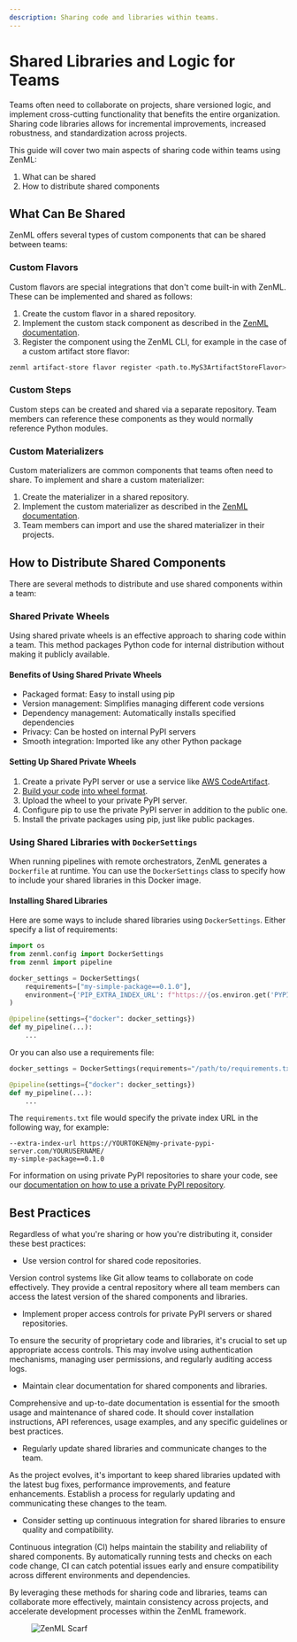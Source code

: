 ```yaml
---
description: Sharing code and libraries within teams.
---
```


# Shared Libraries and Logic for Teams

Teams often need to collaborate on projects, share versioned logic, and implement cross-cutting functionality that benefits the entire organization. Sharing code libraries allows for incremental improvements, increased robustness, and standardization across projects.

This guide will cover two main aspects of sharing code within teams using ZenML:

1. What can be shared
2. How to distribute shared components

## What Can Be Shared

ZenML offers several types of custom components that can be shared between teams:

### Custom Flavors

Custom flavors are special integrations that don't come built-in with ZenML. These can be implemented and shared as follows:

1. Create the custom flavor in a shared repository.
2. Implement the custom stack component as described in the [ZenML documentation](../stack-deployment/implement-a-custom-stack-component.md#implementing-a-custom-stack-component-flavor).
3. Register the component using the ZenML CLI, for example in the case of a custom artifact store flavor:

```bash
zenml artifact-store flavor register <path.to.MyS3ArtifactStoreFlavor>
```

### Custom Steps

Custom steps can be created and shared via a separate repository. Team members can reference these components as they would normally reference Python modules.

### Custom Materializers

Custom materializers are common components that teams often need to share. To implement and share a custom materializer:

1. Create the materializer in a shared repository.
2. Implement the custom materializer as described in the [ZenML documentation](https://docs.zenml.io/how-to/handle-data-artifacts/handle-custom-data-types).
3. Team members can import and use the shared materializer in their projects.

## How to Distribute Shared Components

There are several methods to distribute and use shared components within a team:

### Shared Private Wheels

Using shared private wheels is an effective approach to sharing code within a team. This method packages Python code for internal distribution without making it publicly available.

#### Benefits of Using Shared Private Wheels

- Packaged format: Easy to install using pip
- Version management: Simplifies managing different code versions
- Dependency management: Automatically installs specified dependencies
- Privacy: Can be hosted on internal PyPI servers
- Smooth integration: Imported like any other Python package

#### Setting Up Shared Private Wheels

1. Create a private PyPI server or use a service like [AWS CodeArtifact](https://aws.amazon.com/codeartifact/).
2. [Build your code](https://packaging.python.org/en/latest/tutorials/packaging-projects/) [into wheel format](https://opensource.com/article/23/1/packaging-python-modules-wheels).
3. Upload the wheel to your private PyPI server.
4. Configure pip to use the private PyPI server in addition to the public one.
5. Install the private packages using pip, just like public packages.

### Using Shared Libraries with `DockerSettings`

When running pipelines with remote orchestrators, ZenML generates a `Dockerfile` at runtime. You can use the `DockerSettings` class to specify how to include your shared libraries in this Docker image.

#### Installing Shared Libraries

Here are some ways to include shared libraries using `DockerSettings`. Either specify a list of requirements:

```python
import os
from zenml.config import DockerSettings
from zenml import pipeline

docker_settings = DockerSettings(
    requirements=["my-simple-package==0.1.0"],
    environment={'PIP_EXTRA_INDEX_URL': f"https://{os.environ.get('PYPI_TOKEN', '')}@my-private-pypi-server.com/{os.environ.get('PYPI_USERNAME', '')}/"}
)

@pipeline(settings={"docker": docker_settings})
def my_pipeline(...):
    ...
```

Or you can also use a requirements file:

```python
docker_settings = DockerSettings(requirements="/path/to/requirements.txt")

@pipeline(settings={"docker": docker_settings})
def my_pipeline(...):
    ...
```

The `requirements.txt` file would specify the private index URL in the following
way, for example:

```
--extra-index-url https://YOURTOKEN@my-private-pypi-server.com/YOURUSERNAME/
my-simple-package==0.1.0
```

For information on using private PyPI repositories to share your code, see our [documentation on how to use a private PyPI repository](../customize-docker-builds/how-to-use-a-private-pypi-repository.md).

## Best Practices

Regardless of what you're sharing or how you're distributing it, consider these best practices:

- Use version control for shared code repositories.

Version control systems like Git allow teams to collaborate on code effectively. They provide a central repository where all team members can access the latest version of the shared components and libraries.

- Implement proper access controls for private PyPI servers or shared repositories.

To ensure the security of proprietary code and libraries, it's crucial to set up appropriate access controls. This may involve using authentication mechanisms, managing user permissions, and regularly auditing access logs.

- Maintain clear documentation for shared components and libraries.

Comprehensive and up-to-date documentation is essential for the smooth usage and maintenance of shared code. It should cover installation instructions, API references, usage examples, and any specific guidelines or best practices.

- Regularly update shared libraries and communicate changes to the team.

As the project evolves, it's important to keep shared libraries updated with the latest bug fixes, performance improvements, and feature enhancements. Establish a process for regularly updating and communicating these changes to the team.

- Consider setting up continuous integration for shared libraries to ensure quality and compatibility.

Continuous integration (CI) helps maintain the stability and reliability of shared components. By automatically running tests and checks on each code change, CI can catch potential issues early and ensure compatibility across different environments and dependencies.

By leveraging these methods for sharing code and libraries, teams can
collaborate more effectively, maintain consistency across projects, and
accelerate development processes within the ZenML framework.

<!-- For scarf -->
<figure><img alt="ZenML Scarf" referrerpolicy="no-referrer-when-downgrade" src="https://static.scarf.sh/a.png?x-pxid=f0b4f458-0a54-4fcd-aa95-d5ee424815bc" /></figure>
